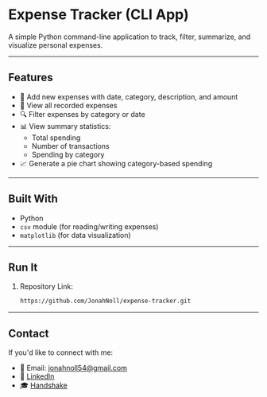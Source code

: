 # Expense Tracker (CLI App)

A simple Python command-line application to track, filter, summarize, and visualize personal expenses.

---

## Features

- 💾 Add new expenses with date, category, description, and amount
- 📄 View all recorded expenses
- 🔍 Filter expenses by category or date
- 📊 View summary statistics:
  - Total spending
  - Number of transactions
  - Spending by category
- 📈 Generate a pie chart showing category-based spending

---

## Built With

- Python
- `csv` module (for reading/writing expenses)
- `matplotlib` (for data visualization)

---

## Run It

1. Repository Link:
   ```bash
   https://github.com/JonahNoll/expense-tracker.git
---
## Contact

If you'd like to connect with me:

- 📧 Email: jonahnoll54@gmail.com
- 🔗 [LinkedIn](https://www.linkedin.com/in/jonahnoll)
- 🎓 [Handshake](https://fau.joinhandshake.com/profiles/hmcur9)
